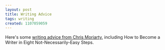 ```yaml
---
layout: post
title: Writing Advice
tags: writing
created: 1107059059
---
```

Here's some [writing advice from Chris Moriarty](http://www.sff.net/people/moriarty/writing.html), including How to Become a Writer in Eight Not-Necessarily-Easy Steps.
